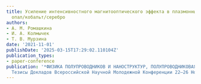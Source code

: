 ```yaml
---
title: Усиление интенсивностного магнитооптического эффекта в плазмонных структурах
  опал/кобальт/серебро
authors:
- А. М. Ромашкина
- И. А. Колмычек
- Т. В. Мурзина
date: '2021-11-01'
publishDate: '2025-03-15T17:29:02.110104Z'
publication_types:
- paper-conference
publication: '*ФИЗИКА ПОЛУПРОВОДНИКОВ И НАНОСТРУКТУР, ПОЛУПРОВОДНИКОВАЯ ОПТО- И НАНОЭЛЕКТРОНИКА.
  Тезисы Докладов Всероссийской Научной Молодежной Конференции 22–26 Ноября 2021 Года*'
---
```

